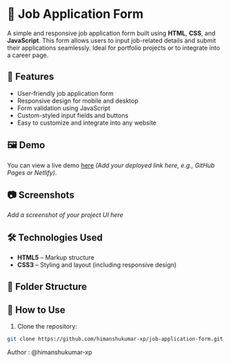 # 💼 Job Application Form

A simple and responsive job application form built using **HTML**, **CSS**, and **JavaScript**. This form allows users to input job-related details and submit their applications seamlessly. Ideal for portfolio projects or to integrate into a career page.

## 🚀 Features

- User-friendly job application form
- Responsive design for mobile and desktop
- Form validation using JavaScript
- Custom-styled input fields and buttons
- Easy to customize and integrate into any website

## 🖼️ Demo

You can view a live demo [here](#) _(Add your deployed link here, e.g., GitHub Pages or Netlify)_.

## 📷 Screenshots

_Add a screenshot of your project UI here_

## 🛠️ Technologies Used

- **HTML5** – Markup structure
- **CSS3** – Styling and layout (including responsive design)

## 📁 Folder Structure


## 📌 How to Use

1. Clone the repository:

```bash
git clone https://github.com/himanshukumar-xp/job-application-form.git
```
Author : @himanshukumar-xp

